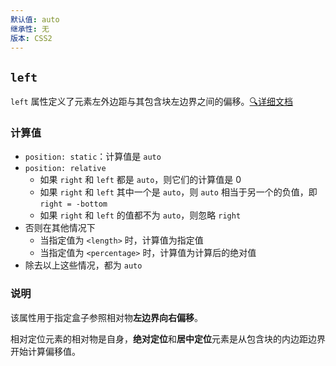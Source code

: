 ```yaml
---
默认值: auto
继承性: 无
版本: CSS2
---
```


## `left`

`left` 属性定义了元素左外边距与其包含块左边界之间的偏移。[🔍详细文档](http://css.doyoe.com/properties/positioning/left.htm)

### 计算值

- `position: static`：计算值是 `auto`
- `position: relative`
  - 如果 `right` 和 `left` 都是 `auto`，则它们的计算值是 0
  - 如果 `right` 和 `left` 其中一个是 `auto`，则 `auto` 相当于另一个的负值，即 `right = -bottom`
  - 如果 `right` 和 `left` 的值都不为 `auto`，则忽略 `right`
- 否则在其他情况下
  - 当指定值为 `<length>` 时，计算值为指定值
  - 当指定值为 `<percentage>` 时，计算值为计算后的绝对值
- 除去以上这些情况，都为 `auto` 

### 说明

该属性用于指定盒子参照相对物**左边界向右偏移**。

相对定位元素的相对物是自身，**绝对定位**和**居中定位**元素是从包含块的内边距边界开始计算偏移值。

